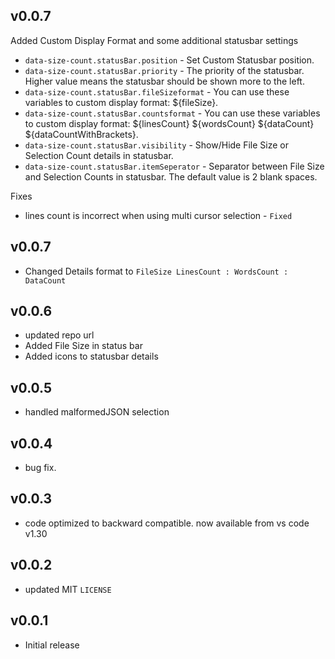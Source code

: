 ## v0.0.7

Added Custom Display Format and some additional statusbar settings

- `data-size-count.statusBar.position` - Set Custom Statusbar position.
- `data-size-count.statusBar.priority` - The priority of the statusbar. Higher value means the statusbar should be shown more to the left.
- `data-size-count.statusBar.fileSizeformat` - You can use these variables to custom display format: \${fileSize}.
- `data-size-count.statusBar.countsformat` - You can use these variables to custom display format: \${linesCount} \${wordsCount} \${dataCount} \${dataCountWithBrackets}.
- `data-size-count.statusBar.visibility` - Show/Hide File Size or Selection Count details in statusbar.
- `data-size-count.statusBar.itemSeperator` - Separator between File Size and Selection Counts in statusbar. The default value is 2 blank spaces.

Fixes

- lines count is incorrect when using multi cursor selection - `Fixed`

## v0.0.7

- Changed Details format to `FileSize LinesCount : WordsCount : DataCount`

## v0.0.6

- updated repo url
- Added File Size in status bar
- Added icons to statusbar details

## v0.0.5

- handled malformedJSON selection

## v0.0.4

- bug fix.

## v0.0.3

- code optimized to backward compatible. now available from vs code v1.30

## v0.0.2

- updated MIT `LICENSE`

## v0.0.1

- Initial release
